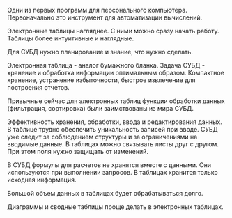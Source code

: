 Одни из первых программ для персонального компьютера. Первоначально это инструмент для автоматизации вычислений.

Электронные таблицы нагляднее. С ними можно сразу начать работу.
Таблицы более интуитивные и наглядные.

Для СУБД нужно планирование и знание, что нужно сделать.

Электронная таблица - аналог бумажного бланка. 
Задача СУБД - хранение и обработка информации оптимальным образом. Компактное хранение, устранение избыточности, быстрое извлечение для построения отчетов.

Привычные сейчас для электронных таблиц функции обработки данных (фильтрация, сортировка) были заимствованы из мира СУБД.

Эффективность хранения, обработки, ввода и редактирования данных.
В таблице трудно обеспечить уникальность записей при вводе. СУБД уже следит за соблюдением структуры и за ограничениями на вводимые данные.
В таблицах можно связывать листы друг с другом. При этом поля нужно защищать от изменений.

В СУБД формулы для расчетов не хранятся вместе с данными. Они используются при выполнении запросов. В таблицах хранится только исходная информация.

Большой объем данных в таблицах будет обрабатываться долго.

Диаграммы и сводные таблицы проще делать в электронных таблицах.
